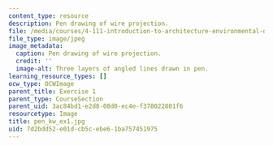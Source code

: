 ```yaml
---
content_type: resource
description: Pen drawing of wire projection.
file: /media/courses/4-111-introduction-to-architecture-environmental-design-spring-2014/7d2bdd52e01dcb5cebe61ba757451975_pen_kw_ex1.jpg
file_type: image/jpeg
image_metadata:
  caption: Pen drawing of wire projection.
  credit: ''
  image-alt: Three layers of angled lines drawn in pen.
learning_resource_types: []
ocw_type: OCWImage
parent_title: Exercise 1
parent_type: CourseSection
parent_uid: 3ac84bd1-e2d8-08d0-ec4e-f378022801f6
resourcetype: Image
title: pen_kw_ex1.jpg
uid: 7d2bdd52-e01d-cb5c-ebe6-1ba757451975
---
```

